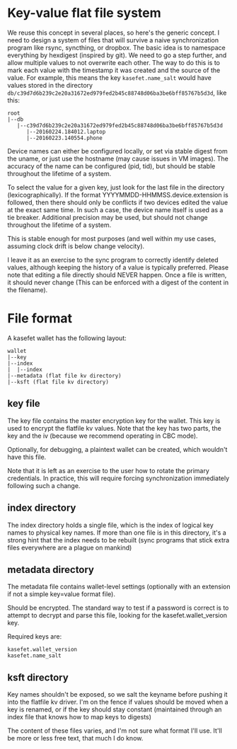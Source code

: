 # Key-value flat file system

We reuse this concept in several places, so here's the generic concept. I need to design a system of files that will survive a naive synchronization program like rsync, syncthing, or dropbox. The basic idea is to namespace everything by hexdigest (inspired by git). We need to go a step further, and allow multiple values to not overwrite each other. The way to do this is to mark each value with the timestamp it was created and the source of the value. For example, this means the key `kasefet.name_salt` would have values stored in the directory `db/c39d7d6b239c2e20a31672ed979fed2b45c88748d06ba3be6bff85767b5d3d`, like this:

```
root
|--db
   |--c39d7d6b239c2e20a31672ed979fed2b45c88748d06ba3be6bff85767b5d3d
      |--20160224.184012.laptop
      |--20160223.140554.phone
```

Device names can either be configured locally, or set via stable digest from the uname, or just use the hostname (may cause issues in VM images). The accuracy of the name can be configured (pid, tid), but should be stable throughout the lifetime of a system.

To select the value for a given key, just look for the last file in the directory (lexicographically). If the format YYYYMMDD-HHMMSS.device.extension is followed, then there should only be conflicts if two devices edited the value at the exact same time. In such a case, the device name itself is used as a tie breaker. Additional precision may be used, but should not change throughout the lifetime of a system.

This is stable enough for most purposes (and well within my use cases, assuming clock drift is below change velocity).

I leave it as an exercise to the sync program to correctly identify deleted values, although keeping the history of a value is typically preferred. Please note that editing a file directly should NEVER happen. Once a file is written, it should never change (This can be enforced with a digest of the content in the filename).

# File format

A kasefet wallet has the following layout:

```
wallet
|--key
|--index
|  |--index
|--metadata (flat file kv directory)
|--ksft (flat file kv directory)
```

## key file

The key file contains the master encryption key for the wallet. This key is used to encrypt the flatfile kv values. Note that the key has two parts, the key and the iv (because we recommend operating in CBC mode).

Optionally, for debugging, a plaintext wallet can be created, which wouldn't have this file.

Note that it is left as an exercise to the user how to rotate the primary credentials. In practice, this will require forcing synchronization immediately following such a change.

## index directory

The index directory holds a single file, which is the index of logical key names to physical key names. If more than one file is in this directory, it's a strong hint that the index needs to be rebuilt (sync programs that stick extra files everywhere are a plague on mankind)

## metadata directory

The metadata file contains wallet-level settings (optionally with an extension if not a simple key=value format file).

 Should be encrypted. The standard way to test if a password is correct is to attempt to decrypt and parse this file, looking for the kasefet.wallet_version key.

Required keys are:

```
kasefet.wallet_version
kasefet.name_salt
```

## ksft directory

Key names shouldn't be exposed, so we salt the keyname before pushing it into the flatfile kv driver. I'm on the fence if values should be moved when a key is renamed, or if the key should stay constant (maintained through an index file that knows how to map keys to digests)

The content of these files varies, and I'm not sure what format I'll use. It'll be more or less free text, that much I do know.

